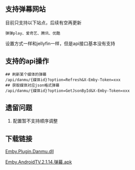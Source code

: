 ## 支持弹幕网站
目前只支持以下站点，后续有空再更新
```
弹弹play、爱奇艺、腾讯、优酷
```
设置方式一样和jellyfin一样，但是api接口基本没有支持




## 支持的api操作
```shell
## 刷新某个媒体的弹幕
/api/danmu/{媒体id}?option=Refresh&X-Emby-Token=xxx
## 获取媒体对应json格式弹幕
/api/danmu/{媒体id}?option=GetJsonById&X-Emby-Token=xxx

```


## 遗留问题
1. 配置暂不支持顺序调整



## 下载链接
[Emby.Plugin.Danmu.dll](./Doc/Emby.Plugin.Danmu.dll) <p/>
[Emby.AndroidTV.2.1.14.弹幕.apk](./Doc/Emby.AndroidTV.2.1.14.弹幕.apk)

